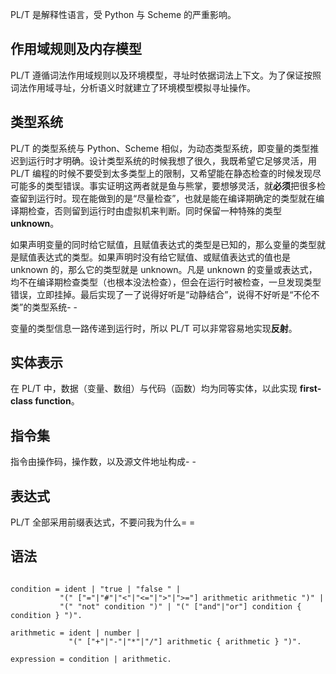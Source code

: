 PL/T 是解释性语言，受 Python 与 Scheme 的严重影响。

## **作用域规则及内存模型**
PL/T 遵循词法作用域规则以及环境模型，寻址时依据词法上下文。为了保证按照词法作用域寻址，分析语义时就建立了环境模型模拟寻址操作。

## **类型系统**
PL/T 的类型系统与 Python、Scheme 相似，为动态类型系统，即变量的类型推迟到运行时才明确。设计类型系统的时候我想了很久，我既希望它足够灵活，用 PL/T 编程的时候不要受到太多类型上的限制，又希望能在静态检查的时候发现尽可能多的类型错误。事实证明这两者就是鱼与熊掌，要想够灵活，就**必须**把很多检查留到运行时。现在能做到的是“尽量检查”，也就是能在编译期确定的类型就在编译期检查，否则留到运行时由虚拟机来判断。同时保留一种特殊的类型 **unknown**。

如果声明变量的同时给它赋值，且赋值表达式的类型是已知的，那么变量的类型就是赋值表达式的类型。如果声明时没有给它赋值、或赋值表达式的值也是 unknown 的，那么它的类型就是 unknown。凡是 unknown 的变量或表达式，均不在编译期检查类型（也根本没法检查），但会在运行时被检查，一旦发现类型错误，立即挂掉。最后实现了一了说得好听是“动静结合”，说得不好听是“不伦不类”的类型系统- -

变量的类型信息一路传递到运行时，所以 PL/T 可以非常容易地实现**反射**。

## **实体表示**
在 PL/T 中，数据（变量、数组）与代码（函数）均为同等实体，以此实现 **first-class function**。

## **指令集**
指令由操作码，操作数，以及源文件地址构成- -

## **表达式**
PL/T 全部采用前缀表达式，不要问我为什么= =

## **语法**
<pre><code>
condition = ident | "true | "false " |
           "(" ["="|"#"|"<"|"<="|">"|">="] arithmetic arithmetic ")" |
           "(" "not" condition ")" | "(" ["and"|"or"] condition { condition } ")".

arithmetic = ident | number |
             "(" ["+"|"-"|"*"|"/"] arithmetic { arithmetic } ")".

expression = condition | arithmetic.
</code></pre>
